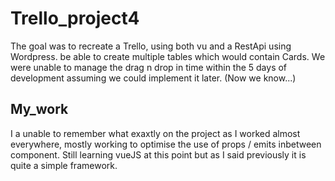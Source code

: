 # Trello_project4

The goal was to recreate a Trello, using both vu and a RestApi using Wordpress.
be able to create multiple tables which would contain Cards. We were unable to manage the drag n drop in time within the 5 days of development assuming we could implement it later. (Now we know...)

## My_work

I a unable to remember what exaxtly on the project as I worked almost everywhere, mostly working to optimise the use of props / emits inbetween component. Still learning vueJS at this point but as I said previously it is quite a simple framework.